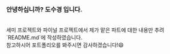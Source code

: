 ### 안녕하십니까? 도수경 입니다.
<br>
세미 프로젝트와 파이널 프로젝트에서 제가 맡은 파트에 대한 내용만 추려 `README.md`에 작성하였습니다.
<br>
참고하시어 포트폴리오를 봐주시면 감사하겠습니다!😄
<br>


<!--
**dosukyung/dosukyung** is a ✨ _special_ ✨ repository because its `README.md` (this file) appears on your GitHub profile.

Here are some ideas to get you started:

- 🔭 I’m currently working on ...
- 🌱 I’m currently learning ...
- 👯 I’m looking to collaborate on ...
- 🤔 I’m looking for help with ...
- 💬 Ask me about ...
- 📫 How to reach me: ...
- 😄 Pronouns: ...
- ⚡ Fun fact: ...
-->

